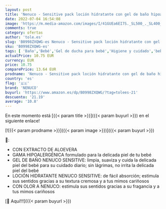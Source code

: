 ```yaml
---
layout: post
title: 'Nenuco - Sensitive pack loción hidratante con gel de baño hipoalergénico para bebé con olor  400ml'
date: 2022-07-04 16:54:08
image: 'https://m.media-amazon.com/images/I/41GUEa6EI7S._SL500_._SL400_.jpg'
comments: true
category: ofertas
author: 'tole.es'
slug: 'B0998ZXQWG-es Nenuco - Sensitive pack loción hidratante con gel de baño...'
sku: 'B0998ZXQWG-es'
tags: [ 'Baño','Bebé','Gel de ducha para bebé','Higiene y cuidado','bebé','nenuco','🇪🇸', ]
actualPrice: 10.75 EUR
currency: EUR
price: 10.75
comparePrice: 13.64 EUR
prodname: 'Nenuco - Sensitive pack loción hidratante con gel de baño hipoalergénico para bebé con olor  400ml'
country: 'es'
flag: '🇪🇸'
brand: 'NENUCO'
buyurl: 'https://www.amazon.es/dp/B0998ZXQWG/?tag=tolees-21'
descuento: '21.19'
average: '10.8'
---
```


En este momento está [{{< param title >}}]({{< param buyurl >}}) en el siguiente enlace!

[![{{< param prodname >}}]({{< param image >}})]({{< param buyurl >}})

🔎:

- CON EXTRACTO DE ALOEVERA
- GAMA HIPOALERGÉNICA formulado para la delicada piel de tu bebé
- GEL DE BAÑO NENUCO SENSITIVE: limpia, suaviza y cuida la delicada piel del bebé para su cuidado diario; sin lágrimas, no irrita la delicada piel del bebé
- LOCIÓN HIDRATANTE NENUCO SENSITIVE: de fácil absorción; estimula sus sentidos gracias a su textura cremosa y a tus mimos cariñosos
- CON OLOR A NENUCO: estimula sus sentidos gracias a su fragancia y a tus mimos cariñosos

[🛒 Aquí!!!]({{< param buyurl >}})
